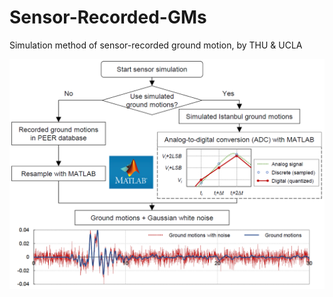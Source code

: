 # Sensor-Recorded-GMs
Simulation method of sensor-recorded ground motion, by THU &amp; UCLA

![image](https://github.com/wenjie-liao/Sensor-Recorded-GMs/blob/main/simulation-method.png)
